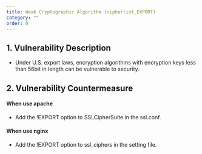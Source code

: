 ```yaml
---
title: Weak Cryptographic Algorithm (cipherlist_EXPORT)
category: ""
order: 0
---
```


## 1. Vulnerability Description
* Under U.S. export laws, encryption algorithms with encryption keys less than 56bit in length can be vulnerable to security.

## 2. Vulnerability Countermeasure

#### When use apache
* Add the !EXPORT option to SSLCipherSuite in the ssl.conf.

#### When use nginx
* Add the !EXPORT option to ssl_ciphers in the setting file.